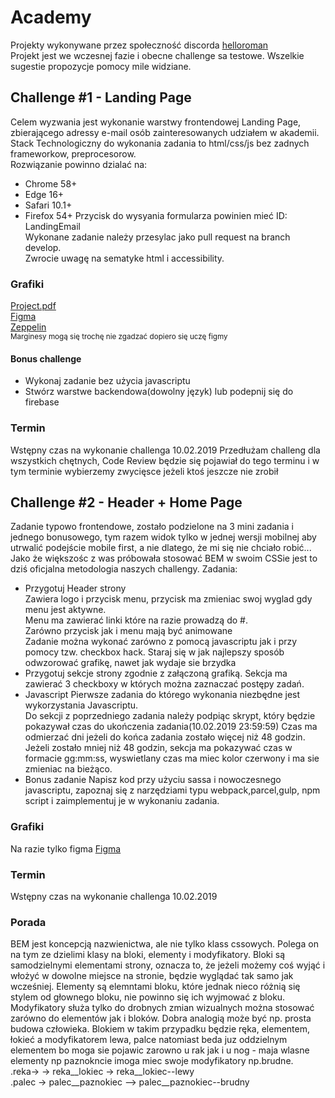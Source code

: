 # Academy
Projekty wykonywane przez społeczność discorda
[helloroman](https://discordapp.com/invite/VTyJc9N)  
Projekt jest we wczesnej fazie i obecne challenge sa testowe. Wszelkie sugestie propozycje pomocy mile widziane.

## Challenge #1 - Landing Page
Celem wyzwania jest wykonanie warstwy frontendowej Landing Page, zbierającego adressy e-mail osób zainteresowanych udziałem w akademii.  
Stack Technologiczny do wykonania zadania to html/css/js bez zadnych frameworkow, preprocesorow.  
Rozwiązanie powinno dzialać na: 
* Chrome 58+
* Edge  16+
* Safari 10.1+
* Firefox 54+
Przycisk do wysyania formularza powinien mieć ID: LandingEmail  
Wykonane zadanie należy przesylac jako pull request na branch develop.  
Zwrocie uwagę na sematyke html i accessibility.  

### Grafiki
[Project.pdf](/assets/Layout.pdf.pdf})  
[Figma](https://www.figma.com/file/gCTf2Ux96ETR0DMxr6T2m039/LandingPage?node-id=1%3A13)  
[Zeppelin](https://zpl.io/boKzeQv)  
<sub> Marginesy mogą się trochę nie zgadzać dopiero się uczę figmy</sub>
#### Bonus challenge 
* Wykonaj zadanie bez użycia javascriptu
* Stwórz warstwe backendowa(dowolny język) lub podepnij się do firebase
### Termin 
Wstępny czas na wykonanie challenga 10.02.2019
Przedłużam challeng dla wszystkich chętnych, Code Review będzie się pojawiał do tego terminu i w tym terminie wybierzemy zwycięsce jeżeli ktoś jeszcze nie zrobił 

## Challenge #2 - Header + Home Page
Zadanie typowo frontendowe, zostało podzielone na 3 mini zadania i jednego bonusowego, tym razem widok tylko w jednej wersji mobilnej aby utrwalić podejście mobile first, a nie dlatego, że mi się nie chciało robić...  
 Jako że większośc z was próbowała stosować BEM w swoim CSSie jest to dziś oficjalna metodologia naszych challengy.
Zadania:  
* Przygotuj Header strony  
 Zawiera logo i przycisk menu, przycisk ma zmieniac swoj wyglad gdy menu jest aktywne.  
 Menu ma zawierać linki które na razie prowadzą do #.  
 Zarówno przycisk jak i menu mają być animowane  
 Zadanie można wykonać zarówno z pomocą javascriptu jak i przy pomocy tzw. checkbox hack.
 Staraj się w jak najlepszy sposób odwzorować grafikę, nawet jak wydaje sie brzydka
 * Przygotuj sekcje strony zgodnie z załączoną grafiką.
 Sekcja ma zawierać 3 checkboxy w których można zaznaczać postępy zadań.
 * Javascript
 Pierwsze zadania do którego wykonania niezbędne jest wykorzystania Javascriptu.  
 Do sekcji z poprzedniego zadania należy podpiąc skrypt, który będzie pokazywał czas do ukończenia zadania(10.02.2019 23:59:59)
 Czas ma odmierzać dni jeżeli do końca zadania zostało więcej niż 48 godzin.
 Jeżeli zostało mniej niż 48 godzin, sekcja ma pokazywać czas w formacie gg:mm:ss, wyswietlany czas ma miec kolor czerwony i ma sie zmieniac na bieżąco.
 * Bonus zadanie
 Napisz kod przy użyciu sassa i nowoczesnego javascriptu, zapoznaj się z narzędziami typu webpack,parcel,gulp, npm script i zaimplementuj je w wykonaniu zadania.  
 ### Grafiki
Na razie tylko figma
[Figma](https://www.figma.com/file/bgjopxy8ZV8tWyxm0koix0wg/Header?node-id=0%3A1)   
 ### Termin 
Wstępny czas na wykonanie challenga 10.02.2019
 ### Porada
 BEM jest koncepcją nazwienictwa, ale nie tylko klass cssowych. Polega on na tym ze dzielimi klasy na bloki, elementy i modyfikatory.
 Bloki są samodzielnymi elementami strony, oznacza to, że jeżeli możemy coś wyjąć i włożyć w dowolne miejsce na stronie, będzie wyglądać tak samo jak wcześniej. Elementy są elemntami bloku, które jednak nieco różnią się stylem od głownego bloku, nie powinno się ich wyjmować z bloku. Modyfikatory służa tylko do drobnych zmian wizualnych można stosować zarówno do elementów jak i bloków.
 Dobra analogią może być np. prosta budowa człowieka. Blokiem w takim przypadku będzie ręka, elementem, łokieć a modyfikatorem lewa, palce natomiast beda juz oddzielnym elementem bo moga sie pojawic zarowno u rak jak i u nog - maja wlasne elementy np paznokncie imoga miec swoje modyfikatory np.brudne.  
 .reka-> -> reka__lokiec -> reka__lokiec--lewy  
 .palec -> palec__paznokiec --> palec__paznokiec--brudny  
  
